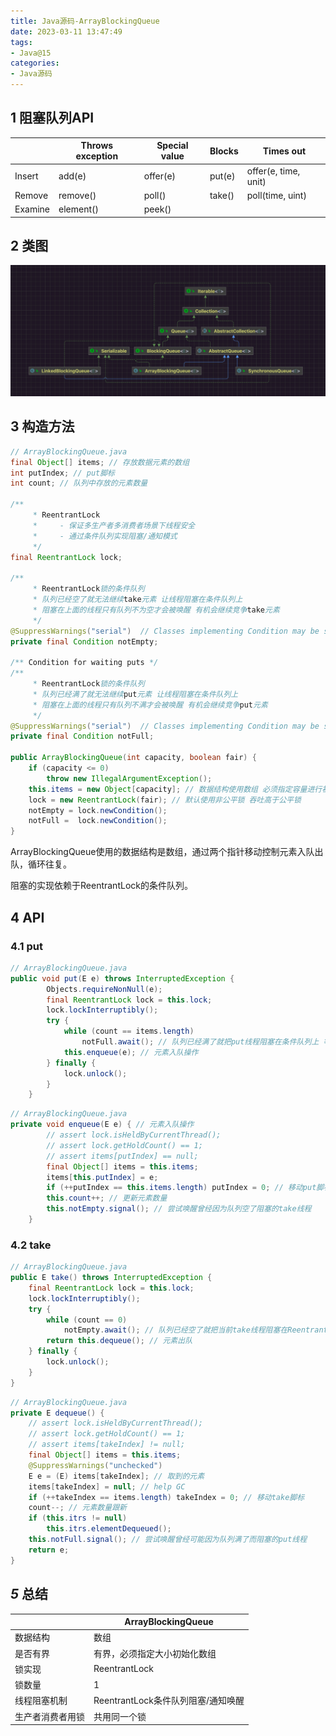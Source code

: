 ```yaml
---
title: Java源码-ArrayBlockingQueue
date: 2023-03-11 13:47:49
tags:
- Java@15
categories:
- Java源码
---
```


## 1 阻塞队列API

|         | Throws exception | Special value | Blocks | Times out            |
| ------- | ---------------- | ------------- | ------ | -------------------- |
| Insert  | add(e)           | offer(e)      | put(e) | offer(e, time, unit) |
| Remove  | remove()         | poll()        | take() | poll(time, uint)     |
| Examine | element()        | peek()        |        |                      |

## 2 类图

![](Java源码-ArrayBlockingQueue/202211221522904.png)

## 3 构造方法

```java
// ArrayBlockingQueue.java
final Object[] items; // 存放数据元素的数组
int putIndex; // put脚标
int count; // 队列中存放的元素数量

/**
     * ReentrantLock
     *     - 保证多生产者多消费者场景下线程安全
     *     - 通过条件队列实现阻塞/通知模式
     */
final ReentrantLock lock;

/**
     * ReentrantLock锁的条件队列
     * 队列已经空了就无法继续take元素 让线程阻塞在条件队列上
     * 阻塞在上面的线程只有队列不为空才会被唤醒 有机会继续竞争take元素
     */
@SuppressWarnings("serial")  // Classes implementing Condition may be serializable.
private final Condition notEmpty;

/** Condition for waiting puts */
/**
     * ReentrantLock锁的条件队列
     * 队列已经满了就无法继续put元素 让线程阻塞在条件队列上
     * 阻塞在上面的线程只有队列不满才会被唤醒 有机会继续竞争put元素
     */
@SuppressWarnings("serial")  // Classes implementing Condition may be serializable.
private final Condition notFull;

public ArrayBlockingQueue(int capacity, boolean fair) {
    if (capacity <= 0)
        throw new IllegalArgumentException();
    this.items = new Object[capacity]; // 数据结构使用数组 必须指定容量进行初始化
    lock = new ReentrantLock(fair); // 默认使用非公平锁 吞吐高于公平锁
    notEmpty = lock.newCondition();
    notFull =  lock.newCondition();
}
```

ArrayBlockingQueue使用的数据结构是数组，通过两个指针移动控制元素入队出队，循环往复。

阻塞的实现依赖于ReentrantLock的条件队列。

## 4 API

### 4.1 put

```java
// ArrayBlockingQueue.java
public void put(E e) throws InterruptedException {
        Objects.requireNonNull(e);
        final ReentrantLock lock = this.lock;
        lock.lockInterruptibly();
        try {
            while (count == items.length)
                notFull.await(); // 队列已经满了就把put线程阻塞在条件队列上 等待有其他线程take走元素唤醒put线程
            this.enqueue(e); // 元素入队操作
        } finally {
            lock.unlock();
        }
    }
```



```java
// ArrayBlockingQueue.java
private void enqueue(E e) { // 元素入队操作
        // assert lock.isHeldByCurrentThread();
        // assert lock.getHoldCount() == 1;
        // assert items[putIndex] == null;
        final Object[] items = this.items;
        items[this.putIndex] = e;
        if (++putIndex == this.items.length) putIndex = 0; // 移动put脚标
        this.count++; // 更新元素数量
        this.notEmpty.signal(); // 尝试唤醒曾经因为队列空了阻塞的take线程
    }
```

### 4.2 take

```java
// ArrayBlockingQueue.java
public E take() throws InterruptedException {
    final ReentrantLock lock = this.lock;
    lock.lockInterruptibly();
    try {
        while (count == 0)
            notEmpty.await(); // 队列已经空了就把当前take线程阻塞在ReentrantLock的条件队列上 等待其他线程put元素后唤醒take线程
        return this.dequeue(); // 元素出队
    } finally {
        lock.unlock();
    }
}
```



```java
// ArrayBlockingQueue.java
private E dequeue() {
    // assert lock.isHeldByCurrentThread();
    // assert lock.getHoldCount() == 1;
    // assert items[takeIndex] != null;
    final Object[] items = this.items;
    @SuppressWarnings("unchecked")
    E e = (E) items[takeIndex]; // 取到的元素
    items[takeIndex] = null; // help GC
    if (++takeIndex == items.length) takeIndex = 0; // 移动take脚标
    count--; // 元素数量跟新
    if (this.itrs != null)
        this.itrs.elementDequeued();
    this.notFull.signal(); // 尝试唤醒曾经可能因为队列满了而阻塞的put线程
    return e;
}
```

## *5* 总结

|                  | ArrayBlockingQueue                 |
| ---------------- | ---------------------------------- |
| 数据结构         | 数组                               |
| 是否有界         | 有界，必须指定大小初始化数组       |
| 锁实现           | ReentrantLock                      |
| 锁数量           | 1                                  |
| 线程阻塞机制     | ReentrantLock条件队列阻塞/通知唤醒 |
| 生产者消费者用锁 | 共用同一个锁                       |


